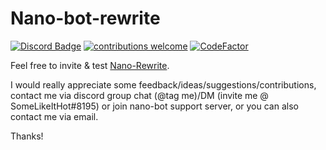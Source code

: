 # Nano-bot-rewrite
[![Discord Badge](https://discordapp.com/api/guilds/458296099049046018/embed.png)](https://discord.gg/Y8sB4ay)
[![contributions welcome](https://img.shields.io/badge/contributions-welcome-brightgreen.svg?style=flat)](https://github.com/MadeYoga/Nano-Rewrite/issues)
[![CodeFactor](https://www.codefactor.io/repository/github/madeyoga/nano-rewrite/badge)](https://www.codefactor.io/repository/github/madeyoga/nano-rewrite)

Feel free to invite & test [Nano-Rewrite](https://discordapp.com/oauth2/authorize?client_id=458298539517411328&scope=bot&permissions=1567734903). 

I would really appreciate some feedback/ideas/suggestions/contributions, contact me via discord group chat (@tag me)/DM (invite me @ SomeLikeItHot#8195) or join nano-bot support server, or you can also contact me via email.

Thanks!
